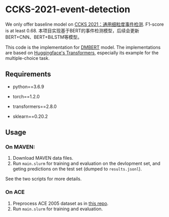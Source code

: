 # CCKS-2021-event-detection

We only offer baseline model on [CCKS 2021：通用细粒度事件检测](https://www.biendata.xyz/competition/ccks_2021_maven/).  F1-score is at least 0.68.
本项目实现基于BERT的事件检测模型，后续会更新BERT+CNN、BERT+BiLSTM等模型。

This code is the implementation for [DMBERT](https://www.aclweb.org/anthology/N19-1105/) model. The implementations are based on [Huggingface's Transformers](https://github.com/huggingface/transformers), especially its example for the multiple-choice task.


## Requirements

- python==3.6.9

- torch==1.2.0

- transformers==2.8.0

- sklearn==0.20.2

  

## Usage

### On MAVEN:

1. Download MAVEN data files.
2. Run ```main.slurm``` for training and evaluation on the devlopment set, and geting predictions on the test set (dumped to ```results.jsonl```).

See the two scripts for more details.

### On ACE

1. Preprocess ACE 2005 dataset as in [this repo](https://github.com/thunlp/HMEAE).
2. Run ``main.slurm`` for training and evaluation.

